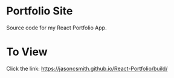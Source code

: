 # Portfolio Site

Source code for my React Portfolio App.

# To View

Click the link: https://jasoncsmith.github.io/React-Portfolio/build/